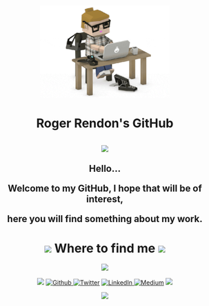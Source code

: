 <p align="center">
  <img src="https://github.com/rogerrendons/rogerrendons/blob/main/Programmer.gif" width="300">
</p>
<h1 align="center">Roger Rendon's GitHub</h1>

<h2 align="center"><img src="https://emojis.slackmojis.com/emojis/images/1531849430/4246/blob-sunglasses.gif?1531849430" width="30">
  
  Hello...
  
  Welcome to my GitHub, I hope that will be of interest,
  
  here you will find something about my work.
</h2>

<!-- <h2>
My Stats...
[![Anurag's GitHub stats](https://github-readme-stats.vercel.app/api?username=rogerrendons)](https://github.com/anuraghazra/github-readme-stats)
[![Top Langs](https://github-readme-stats.vercel.app/api/top-langs/?username=rogerrendons&layout=compact)](https://github.com/anuraghazra/github-readme-stats)
[![Top Langs](https://github-readme-stats.vercel.app/api/top-langs/?username=rogerrendons&langs_count=8)](https://github.com/anuraghazra/github-readme-stats) -->


<h1 align="center">
  <img src="https://emojis.slackmojis.com/emojis/images/1471045852/843/highfive.gif?1471045" width="30"> Where to find me <img src="https://emojis.slackmojis.com/emojis/images/1471045839/790/clapping.gif?1471045839" width="30"></h1>
<p align="center">
   <img src="https://emojis.slackmojis.com/emojis/images/1471045870/910/rock.gif?1471045870" width="30">
</p>
<p align="center">
  <img src="https://emojis.slackmojis.com/emojis/images/1471045839/793/computerrage.gif?1471045839" width="30">
  <a href="https://github.com/rogerrendons" target="_blank"><img alt="Github" src="https://img.shields.io/badge/GitHub-%2312100E.svg?&style=for-the-badge&logo=Github&logoColor=white" />
  </a> <a href="https://twitter.com/RogerRendons" target="_blank"><img alt="Twitter" src="https://img.shields.io/badge/twitter-%231DA1F2.svg?&style=for-the-badge&logo=twitter&logoColor=white" /></a>
  <a href="https://www.linkedin.com/in/roger-rendon/" target="_blank"><img alt="LinkedIn" src="https://img.shields.io/badge/linkedin-%230077B5.svg?&style=for-the-badge&logo=linkedin&logoColor=white" />
  </a> <a href="https://medium.com/@roger-rendon" target="_blank"><img alt="Medium" src="https://img.shields.io/badge/medium-%2312100E.svg?&style=for-the-badge&logo=medium&logoColor=white" /></a>
  <img src="https://emojis.slackmojis.com/emojis/images/1469223471/679/charmander_dancing.gif?1469223471" width="30">
</p>
<p align="center">
  <img src="https://emojis.slackmojis.com/emojis/images/1520808873/3643/cool-doge.gif?1520808873" width="30">
</p>
